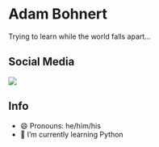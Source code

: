 # Adam Bohnert

Trying to learn while the world falls apart...


## Social Media

<a href="http://twitter.com/adambohnert">
    <img src="https://img.shields.io/twitter/follow/adambohnert?label=Twitter&logo=twitter&style=for-the-badge" />
 </a>

## Info

 - 😄 Pronouns: he/him/his
 - 🌱 I’m currently learning Python
 
<!--
**AdamBohnert/AdamBohnert** is a ✨ _special_ ✨ repository because its `README.md` (this file) appears on your GitHub profile.

Here are some ideas to get you started:

- 🔭 I’m currently working on ...
- 👯 I’m looking to collaborate on ...
- 🤔 I’m looking for help with ...
- 💬 Ask me about ...
- 📫 How to reach me: ...
- ⚡ Fun fact: ...
-->
